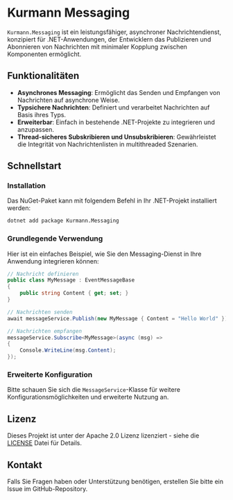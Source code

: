 # Kurmann Messaging

`Kurmann.Messaging` ist ein leistungsfähiger, asynchroner Nachrichtendienst, konzipiert für .NET-Anwendungen, der Entwicklern das Publizieren und Abonnieren von Nachrichten mit minimaler Kopplung zwischen Komponenten ermöglicht.

## Funktionalitäten

- **Asynchrones Messaging**: Ermöglicht das Senden und Empfangen von Nachrichten auf asynchrone Weise.
- **Typsichere Nachrichten**: Definiert und verarbeitet Nachrichten auf Basis ihres Typs.
- **Erweiterbar**: Einfach in bestehende .NET-Projekte zu integrieren und anzupassen.
- **Thread-sicheres Subskribieren und Unsubskribieren**: Gewährleistet die Integrität von Nachrichtenlisten in multithreaded Szenarien.

## Schnellstart

### Installation

Das NuGet-Paket kann mit folgendem Befehl in Ihr .NET-Projekt installiert werden:

```bash
dotnet add package Kurmann.Messaging
```

### Grundlegende Verwendung

Hier ist ein einfaches Beispiel, wie Sie den Messaging-Dienst in Ihre Anwendung integrieren können:

```csharp
// Nachricht definieren
public class MyMessage : EventMessageBase
{
    public string Content { get; set; }
}

// Nachrichten senden
await messageService.Publish(new MyMessage { Content = "Hello World" });

// Nachrichten empfangen
messageService.Subscribe<MyMessage>(async (msg) =>
{
    Console.WriteLine(msg.Content);
});
```

### Erweiterte Konfiguration

Bitte schauen Sie sich die `MessageService`-Klasse für weitere Konfigurationsmöglichkeiten und erweiterte Nutzung an.

## Lizenz

Dieses Projekt ist unter der Apache 2.0 Lizenz lizenziert - siehe die [LICENSE](LICENSE) Datei für Details.

## Kontakt

Falls Sie Fragen haben oder Unterstützung benötigen, erstellen Sie bitte ein Issue im GitHub-Repository.

